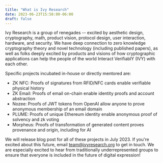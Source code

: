 ```yaml
---
title: "What is Ivy Research"
date: 2023-06-23T15:58:00-06:00
draft: false
---
```


Ivy Research is a group of renegades -- excited by aesthetic design, cryptography, math, product vision, protocol design, user interaction, hardware, and security. We have deep connection to zero knowledge cryptography theory and novel technology (including published papers), as well as folks deeply excited by products and visions of how cryptographic applications can help the people of the world Interact VerifiablY (IVY) with each other.

Specific projects incubated in-house or directly mentored are:
- ZK NFC: Proofs of signatures from RFID/NFC cards enable verifiable physical history
- ZK Email: Proofs of email on-chain enable identity proofs and account abstraction
- Nozee: Proofs of JWT tokens from OpenAI allow anyone to prove anonymous membership of an email domain
- PLUME: Proofs of unique Ethereum identity enable anonymous proof of solvency and zk voting
- Morpheus: Proofs of transformation of generated content proves provenance and origin, including for AI

We will release blog post for all of these projects in July 2023. If you're excited about this future, email team@ivyresearch.org to get in touch. We are especially excited to hear from traditionally underrepresented groups to ensure that everyone is included in the future of digital expression!
<!-- ## Goodbye world is a `templ` template example

Every time `Click Me!` is clicked, a request is sent to the API server, which renders `templ GoodbyeWorld()` from `partial/templates.templ`.

{{< html.inline >}}
<button
  hx-get="{{ .Site.Params.apiBaseUrl }}/goodbyeworld.html"
  hx-trigger="click"
  hx-target="#goodbye"
  hx-swap="beforeend">
  Click Me!
</button>
<div id="goodbye"></div>
{{< /html.inline >}}
 -->
